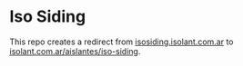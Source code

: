 # Iso Siding

This repo creates a redirect from [isosiding.isolant.com.ar](https://isosiding.isolant.com.ar) to [isolant.com.ar/aislantes/iso-siding](https://www.isolant.com.ar/aislantes/iso-siding).
